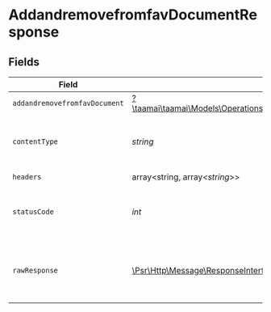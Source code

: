 # AddandremovefromfavDocumentResponse


## Fields

| Field                                                                                                                                                                         | Type                                                                                                                                                                          | Required                                                                                                                                                                      | Description                                                                                                                                                                   |
| ----------------------------------------------------------------------------------------------------------------------------------------------------------------------------- | ----------------------------------------------------------------------------------------------------------------------------------------------------------------------------- | ----------------------------------------------------------------------------------------------------------------------------------------------------------------------------- | ----------------------------------------------------------------------------------------------------------------------------------------------------------------------------- |
| `addandremovefromfavDocument`                                                                                                                                                 | [?\taamai\taamai\Models\Operations\AddandremovefromfavDocumentAddandremovefromfavDocument](../../Models/Operations/AddandremovefromfavDocumentAddandremovefromfavDocument.md) | :heavy_minus_sign:                                                                                                                                                            | OK                                                                                                                                                                            |
| `contentType`                                                                                                                                                                 | *string*                                                                                                                                                                      | :heavy_check_mark:                                                                                                                                                            | HTTP response content type for this operation                                                                                                                                 |
| `headers`                                                                                                                                                                     | array<string, array<*string*>>                                                                                                                                                | :heavy_check_mark:                                                                                                                                                            | N/A                                                                                                                                                                           |
| `statusCode`                                                                                                                                                                  | *int*                                                                                                                                                                         | :heavy_check_mark:                                                                                                                                                            | HTTP response status code for this operation                                                                                                                                  |
| `rawResponse`                                                                                                                                                                 | [\Psr\Http\Message\ResponseInterface](https://www.php-fig.org/psr/psr-7/#33-psrhttpmessageresponseinterface)                                                                  | :heavy_check_mark:                                                                                                                                                            | Raw HTTP response; suitable for custom response parsing                                                                                                                       |
